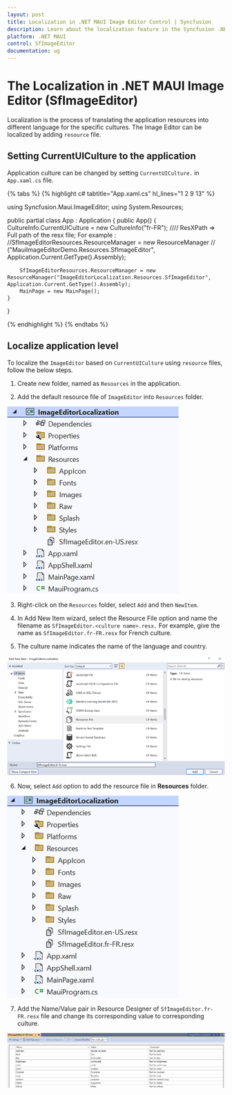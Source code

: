 ```yaml
---
layout: post
title: Localization in .NET MAUI Image Editor Control | Syncfusion
description: Learn about the localization feature in the Syncfusion .NET MAUI Image Editor(SfImageEditor) control and more.
platform: .NET MAUI
control: SfImageEditor
documentation: ug
---
```


# The Localization in .NET MAUI Image Editor (SfImageEditor)

Localization is the process of translating the application resources into different language for the specific cultures. The Image Editor can be localized by adding `resource` file.

## Setting CurrentUICulture to the application

Application culture can be changed by setting `CurrentUICulture.` in `App.xaml.cs` file.

{% tabs %}
{% highlight c# tabtitle="App.xaml.cs" hl_lines="1 2 9 13" %}

using Syncfusion.Maui.ImageEditor;
using System.Resources;

public partial class App : Application
{
	public App()
	{	    
        CultureInfo.CurrentUICulture = new CultureInfo("fr-FR");
        //// ResXPath => Full path of the resx file; For example : //SfImageEditorResources.ResourceManager = new ResourceManager
        // ("MauiImageEditorDemo.Resources.SfImageEditor", Application.Current.GetType().Assembly);

        SfImageEditorResources.ResourceManager = new ResourceManager("ImageEditorLocalization.Resources.SfImageEditor", Application.Current.GetType().Assembly);
        MainPage = new MainPage();
	}
}

{% endhighlight %}
{% endtabs %}

## Localize application level

To localize the `ImageEditor` based on `CurrentUICulture` using `resource` files, follow the below steps.

   1. Create new folder, named as `Resources` in the application.

   2. Add the default resource file of `ImageEditor` into `Resources` folder.

   ![addition-of-default-resource-file-of-maui-ImageEditor-into-resources-folder](images/localization/addition-of-default-resource-file-of-maui-ImageEditor-into-resources-folder.png)

   3. Right-click on the `Resources` folder, select `Add` and then `NewItem`.

   4. In Add New Item wizard, select the Resource File option and name the filename as `SfImageEditor.<culture name>.resx.` For example, give the name as `SfImageEditor.fr-FR.resx` for French culture.

   5. The culture name indicates the name of the language and country.

   ![shows-the-name-of-resource-file-to-be-added-for-maui-ImageEditor](images/localization/shows-the-name-of-resource-file-to-be-added-for-maui-ImageEditor.png)

   6. Now, select `Add` option to add the resource file in **Resources** folder.

   ![shows-the-added-resource-file-for-french-language-in-maui-ImageEditor](images/localization/shows-the-added-resource-file-for-french-language-in-maui-ImageEditor.png)

   7. Add the Name/Value pair in Resource Designer of `SfImageEditor.fr-FR.resx` file and change its corresponding value to corresponding culture.

   ![shows-the-added-resource-file-name-value-pair-in-the-resource-designer-in-maui-ImageEditor](images/localization/shows-the-added-resource-file-name-value-pair-in-the-resource-designer-in-maui-ImageEditor.png)
